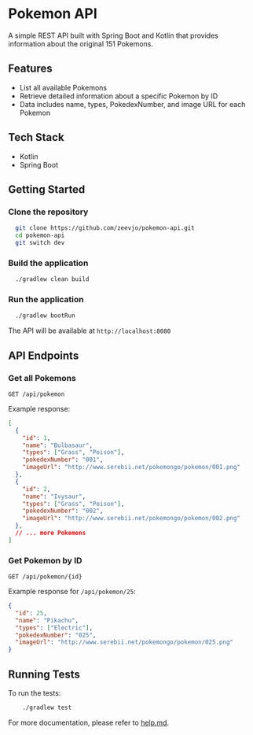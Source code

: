 # Pokemon API

A simple REST API built with Spring Boot and Kotlin that provides information about the original 151 Pokemons.

## Features

- List all available Pokemons
- Retrieve detailed information about a specific Pokemon by ID
- Data includes name, types, PokedexNumber, and image URL for each Pokemon

## Tech Stack

- Kotlin
- Spring Boot

## Getting Started

### Clone the repository

```bash
  git clone https://github.com/zeevjo/pokemon-api.git
  cd pokemon-api
  git switch dev
```

### Build the application

```bash
  ./gradlew clean build
```

### Run the application

```bash
  ./gradlew bootRun
```

The API will be available at `http://localhost:8080`

## API Endpoints

### Get all Pokemons

```
GET /api/pokemon
```

Example response:
```json
[
  {
    "id": 1,
    "name": "Bulbasaur",
    "types": ["Grass", "Poison"],
    "pokedexNumber": "001",
    "imageUrl": "http://www.serebii.net/pokemongo/pokemon/001.png"
  },
  {
    "id": 2,
    "name": "Ivysaur",
    "types": ["Grass", "Poison"],
    "pokedexNumber": "002",
    "imageUrl": "http://www.serebii.net/pokemongo/pokemon/002.png"
  },
  // ... more Pokemons
]
```

### Get Pokemon by ID

```
GET /api/pokemon/{id}
```

Example response for `/api/pokemon/25`:
```json
{
  "id": 25,
  "name": "Pikachu",
  "types": ["Electric"],
  "pokedexNumber": "025",
  "imageUrl": "http://www.serebii.net/pokemongo/pokemon/025.png"
}
```

## Running Tests

To run the tests:

```bash
    ./gradlew test
```



For more documentation, please refer to [help.md](help.md).

